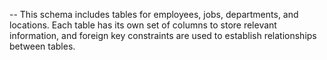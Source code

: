 -- This schema includes tables for employees, jobs, departments, and locations. Each table has its own set of columns to store relevant information, and foreign key constraints are used to establish relationships between tables.
